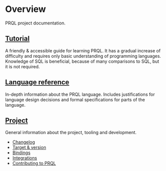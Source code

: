 # Overview

PRQL project documentation.

## [Tutorial](./tutorial/relations.md)

A friendly & accessible guide for learning PRQL. It has a gradual increase of
difficulty and requires only basic understanding of programming languages.
Knowledge of SQL is beneficial, because of many comparisons to SQL, but it is
not required.

## [Language reference](./reference/syntax/index.md)

In-depth information about the PRQL language. Includes justifications for
language design decisions and formal specifications for parts of the language.

## [Project](./project/changelog.md)

General information about the project, tooling and development.

- [Changelog](./project/changelog.md)
- [Target & version](./project/target.md)
- [Bindings](./project/bindings/index.md)
- [Integrations](./project/integrations/index.md)
- [Contributing to PRQL](./project/contributing/index.md)
